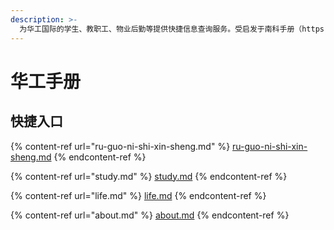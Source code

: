 ```yaml
---
description: >-
  为华工国际的学生、教职工、物业后勤等提供快捷信息查询服务。受启发于南科手册（https://sustech.online），这个项目由学生自主创造，欢迎所有同学参与。从国际校区开始逐步完善内容，之后联合五山校区、大学城校区的同学一起努力打造面向整个华工的华工手册。
---
```


# 华工手册

## 快捷入口



{% content-ref url="ru-guo-ni-shi-xin-sheng.md" %}
[ru-guo-ni-shi-xin-sheng.md](ru-guo-ni-shi-xin-sheng.md)
{% endcontent-ref %}

{% content-ref url="study.md" %}
[study.md](study.md)
{% endcontent-ref %}

{% content-ref url="life.md" %}
[life.md](life.md)
{% endcontent-ref %}

{% content-ref url="about.md" %}
[about.md](about.md)
{% endcontent-ref %}

